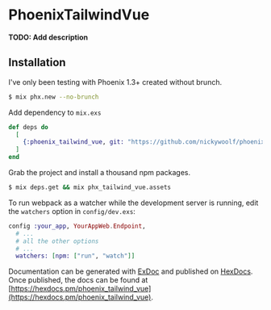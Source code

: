 # PhoenixTailwindVue

**TODO: Add description**

## Installation

I've only been testing with Phoenix 1.3+ created without brunch.

```bash
$ mix phx.new --no-brunch
```

Add dependency to `mix.exs`

```elixir
def deps do
  [
    {:phoenix_tailwind_vue, git: "https://github.com/nickywoolf/phoenix-tailwind-vue"}
  ]
end
```

Grab the project and install a thousand npm packages.

```bash
$ mix deps.get && mix phx_tailwind_vue.assets
```

To run webpack as a watcher while the development server is running, edit the `watchers` option in `config/dev.exs`:

```elixir
config :your_app, YourAppWeb.Endpoint,
  # ...
  # all the other options
  # ...
  watchers: [npm: ["run", "watch"]]
```

Documentation can be generated with [ExDoc](https://github.com/elixir-lang/ex_doc)
and published on [HexDocs](https://hexdocs.pm). Once published, the docs can
be found at [https://hexdocs.pm/phoenix_tailwind_vue](https://hexdocs.pm/phoenix_tailwind_vue).
